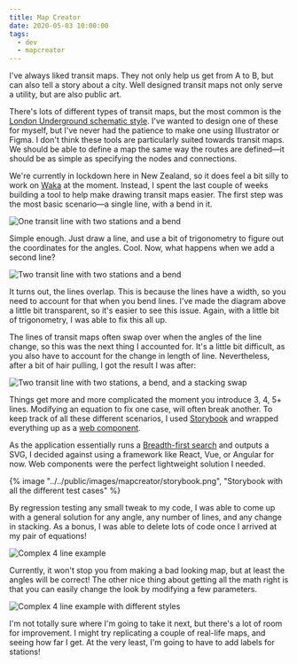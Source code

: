 ```yaml
---
title: Map Creator
date: 2020-05-03 10:00:00
tags:
  - dev
  - mapcreator
---
```


I've always liked transit maps. They not only help us get from A to B, but can also tell a story about a city. Well designed transit maps not only serve a utility, but are also public art.

There's lots of different types of transit maps, but the most common is the [London Underground schematic style](https://tfl.gov.uk/maps/track/tube). I've wanted to design one of these for myself, but I've never had the patience to make one using Illustrator or Figma. I don't think these tools are particularly suited towards transit maps. We should be able to define a map the same way the routes are defined—it should be as simple as specifying the nodes and connections.

We're currently in lockdown here in New Zealand, so it does feel a bit silly to work on [Waka](https://waka.app) at the moment. Instead, I spent the last couple of weeks building a tool to help make drawing transit maps easier. The first step was the most basic scenario—a single line, with a bend in it.

![One transit line with two stations and a bend](/images/mapcreator/1-line.svg)

Simple enough. Just draw a line, and use a bit of trigonometry to figure out the coordinates for the angles. Cool. Now, what happens when we add a second line?

![Two transit line with two stations and a bend](/images/mapcreator/2-lines-no-fixes.svg)

It turns out, the lines overlap. This is because the lines have a width, so you need to account for that when you bend lines. I've made the diagram above a little bit transparent, so it's easier to see this issue. Again, with a little bit of trigonometry, I was able to fix this all up.

The lines of transit maps often swap over when the angles of the line change, so this was the next thing I accounted for. It's a little bit difficult, as you also have to account for the change in length of line. Nevertheless, after a bit of hair pulling, I got the result I was after:

![Two transit line with two stations, a bend, and a stacking swap](/images/mapcreator/2-lines-swap.svg)

Things get more and more complicated the moment you introduce 3, 4, 5+ lines. Modifying an equation to fix one case, will often break another. To keep track of all these different scenarios, I used [Storybook](https://storybook.js.org/) and wrapped everything up as a [web component](https://developer.mozilla.org/en-US/docs/Web/Web_Components).

As the application essentially runs a [Breadth-first search](https://en.wikipedia.org/wiki/Breadth-first_search) and outputs a SVG, I decided against using a framework like React, Vue, or Angular for now. Web components were the perfect lightweight solution I needed.

{% image "../../public/images/mapcreator/storybook.png", "Storybook with all the different test cases" %}

By regression testing any small tweak to my code, I was able to come up with a general solution for any angle, any number of lines, and any change in stacking. As a bonus, I was able to delete lots of code once I arrived at my pair of equations!

![Complex 4 line example](/images/mapcreator/4-line.svg)

Currently, it won't stop you from making a bad looking map, but at least the angles will be correct! The other nice thing about getting all the math right is that you can easily change the look by modifying a few parameters.

![Complex 4 line example with different styles](/images/mapcreator/4-line-smoothed.svg)

I'm not totally sure where I'm going to take it next, but there's a lot of room for improvement. I might try replicating a couple of real-life maps, and seeing how far I get. At the very least, I'm going to have to add labels for stations!

